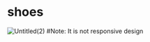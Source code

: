 # shoes
![Untitled(2)](https://github.com/codeingroom/shoes/assets/57828021/fce4c9fc-8107-409d-8deb-cea8faa6f4e7)
#Note: It is not responsive design
